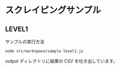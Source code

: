# スクレイピングサンプル

## LEVEL1

サンプルの実行方法

```shell
node src/workspace/sample-level1.js
```

output ディレクトリに結果の CSV を吐き出しています。
